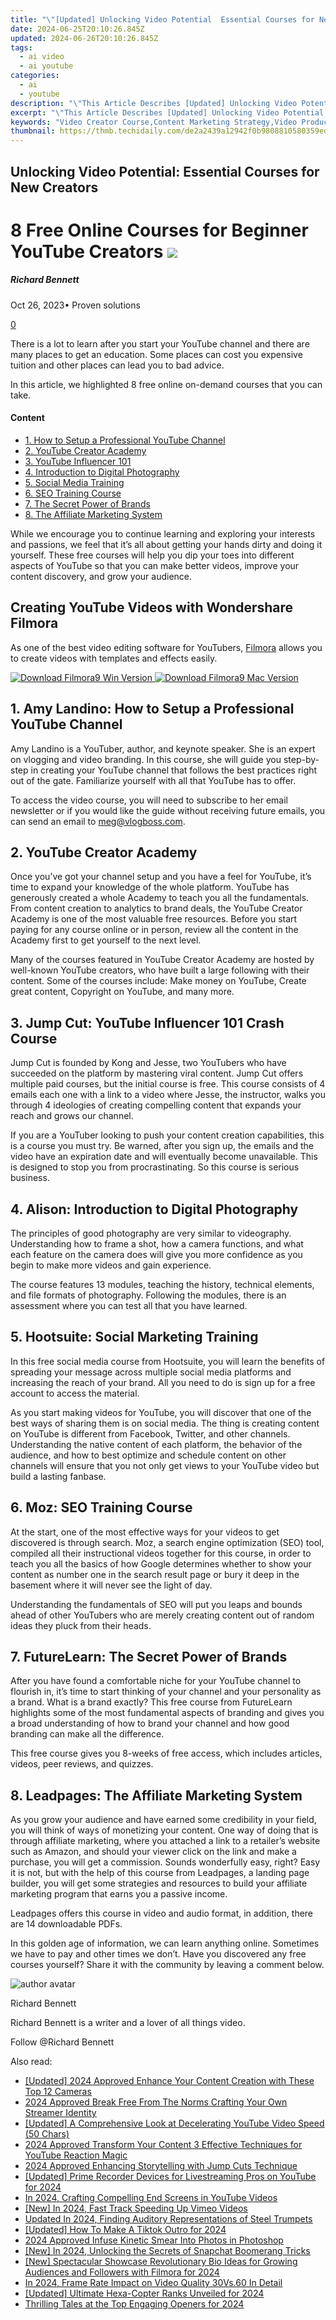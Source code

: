 ```yaml
---
title: "\"[Updated] Unlocking Video Potential  Essential Courses for New Creators\""
date: 2024-06-25T20:10:26.845Z
updated: 2024-06-26T20:10:26.845Z
tags:
  - ai video
  - ai youtube
categories:
  - ai
  - youtube
description: "\"This Article Describes [Updated] Unlocking Video Potential: Essential Courses for New Creators\""
excerpt: "\"This Article Describes [Updated] Unlocking Video Potential: Essential Courses for New Creators\""
keywords: "Video Creator Course,Content Marketing Strategy,Video Production Basics,Digital Media Education,Online Learning Video,SEO for Video Courses,Newcomer Video Guide"
thumbnail: https://thmb.techidaily.com/de2a2439a12942f0b9808810580359ed4223c732cf24aad5cc401c9c124e67ae.jpeg
---
```


## Unlocking Video Potential: Essential Courses for New Creators

# 8 Free Online Courses for Beginner YouTube Creators ![](https://images.wondershare.com/filmora/article-images/richard-bennett.jpg)

##### Richard Bennett

 Oct 26, 2023• Proven solutions

[0](#commentsBoxSeoTemplate)

There is a lot to learn after you start your YouTube channel and there are many places to get an education. Some places can cost you expensive tuition and other places can lead you to bad advice.

In this article, we highlighted 8 free online on-demand courses that you can take.

#### Content

* [1. How to Setup a Professional YouTube Channel](#amylandino)
* [2. YouTube Creator Academy](#creatoracademy)
* [3. YouTube Influencer 101](#jumpcut)
* [4. Introduction to Digital Photography](#alison)
* [5. Social Media Training](#hootsuite)
* [6\. SEO Training Course](#moz)
* [7. The Secret Power of Brands](#futurelearn)
* [8. The Affiliate Marketing System](#leadpages)

While we encourage you to continue learning and exploring your interests and passions, we feel that it’s all about getting your hands dirty and doing it yourself. These free courses will help you dip your toes into different aspects of YouTube so that you can make better videos, improve your content discovery, and grow your audience.

## Creating YouTube Videos with Wondershare Filmora

As one of the best video editing software for YouTubers, [Filmora](https://tools.techidaily.com/wondershare/filmora/download/) allows you to create videos with templates and effects easily.

[![Download Filmora9 Win Version](https://images.wondershare.com/filmora/guide/download-btn-win.jpg) ](https://tools.techidaily.com/wondershare/filmora/download/) [![Download Filmora9 Mac Version](https://images.wondershare.com/filmora/guide/download-btn-mac.jpg) ](https://tools.techidaily.com/wondershare/filmora/download/)

## 1\. Amy Landino: How to Setup a Professional YouTube Channel

Amy Landino is a YouTuber, author, and keynote speaker. She is an expert on vlogging and video branding. In this course, she will guide you step-by-step in creating your YouTube channel that follows the best practices right out of the gate. Familiarize yourself with all that YouTube has to offer.

To access the video course, you will need to subscribe to her email newsletter or if you would like the guide without receiving future emails, you can send an email to <meg@vlogboss.com>.

## 2\. YouTube Creator Academy

Once you’ve got your channel setup and you have a feel for YouTube, it’s time to expand your knowledge of the whole platform. YouTube has generously created a whole Academy to teach you all the fundamentals. From content creation to analytics to brand deals, the YouTube Creator Academy is one of the most valuable free resources. Before you start paying for any course online or in person, review all the content in the Academy first to get yourself to the next level.

Many of the courses featured in YouTube Creator Academy are hosted by well-known YouTube creators, who have built a large following with their content. Some of the courses include: Make money on YouTube, Create great content, Copyright on YouTube, and many more.

## 3\. Jump Cut: YouTube Influencer 101 Crash Course

Jump Cut is founded by Kong and Jesse, two YouTubers who have succeeded on the platform by mastering viral content. Jump Cut offers multiple paid courses, but the initial course is free. This course consists of 4 emails each one with a link to a video where Jesse, the instructor, walks you through 4 ideologies of creating compelling content that expands your reach and grows our channel.

If you are a YouTuber looking to push your content creation capabilities, this is a course you must try. Be warned, after you sign up, the emails and the video have an expiration date and will eventually become unavailable. This is designed to stop you from procrastinating. So this course is serious business.

## 4\. Alison: Introduction to Digital Photography

The principles of good photography are very similar to videography. Understanding how to frame a shot, how a camera functions, and what each feature on the camera does will give you more confidence as you begin to make more videos and gain experience.

The course features 13 modules, teaching the history, technical elements, and file formats of photography. Following the modules, there is an assessment where you can test all that you have learned.

## 5\. Hootsuite: Social Marketing Training

In this free social media course from Hootsuite, you will learn the benefits of spreading your message across multiple social media platforms and increasing the reach of your brand. All you need to do is sign up for a free account to access the material.

As you start making videos for YouTube, you will discover that one of the best ways of sharing them is on social media. The thing is creating content on YouTube is different from Facebook, Twitter, and other channels. Understanding the native content of each platform, the behavior of the audience, and how to best optimize and schedule content on other channels will ensure that you not only get views to your YouTube video but build a lasting fanbase.

## 6\. Moz: SEO Training Course

At the start, one of the most effective ways for your videos to get discovered is through search. Moz, a search engine optimization (SEO) tool, compiled all their instructional videos together for this course, in order to teach you all the basics of how Google determines whether to show your content as number one in the search result page or bury it deep in the basement where it will never see the light of day.

Understanding the fundamentals of SEO will put you leaps and bounds ahead of other YouTubers who are merely creating content out of random ideas they pluck from their heads.

## 7\. FutureLearn: The Secret Power of Brands

After you have found a comfortable niche for your YouTube channel to flourish in, it’s time to start thinking of your channel and your personality as a brand. What is a brand exactly? This free course from FutureLearn highlights some of the most fundamental aspects of branding and gives you a broad understanding of how to brand your channel and how good branding can make all the difference.

This free course gives you 8-weeks of free access, which includes articles, videos, peer reviews, and quizzes.

## 8\. Leadpages: The Affiliate Marketing System

As you grow your audience and have earned some credibility in your field, you will think of ways of monetizing your content. One way of doing that is through affiliate marketing, where you attached a link to a retailer’s website such as Amazon, and should your viewer click on the link and make a purchase, you will get a commission. Sounds wonderfully easy, right? Easy it is not, but with the help of this course from Leadpages, a landing page builder, you will get some strategies and resources to build your affiliate marketing program that earns you a passive income.

Leadpages offers this course in video and audio format, in addition, there are 14 downloadable PDFs.

In this golden age of information, we can learn anything online. Sometimes we have to pay and other times we don’t. Have you discovered any free courses yourself? Share it with the community by leaving a comment below.

![author avatar](https://images.wondershare.com/filmora/article-images/richard-bennett.jpg)

Richard Bennett

Richard Bennett is a writer and a lover of all things video.

Follow @Richard Bennett


<ins class="adsbygoogle"
     style="display:block"
     data-ad-format="autorelaxed"
     data-ad-client="ca-pub-7571918770474297"
     data-ad-slot="1223367746"></ins>



<ins class="adsbygoogle"
     style="display:block"
     data-ad-client="ca-pub-7571918770474297"
     data-ad-slot="8358498916"
     data-ad-format="auto"
     data-full-width-responsive="true"></ins>

<span class="atpl-alsoreadstyle">Also read:</span>
<div><ul>
<li><a href="https://youtube-blog.techidaily.com/ed-2024-approved-enhance-your-content-creation-with-these-top-12-cameras/"><u>[Updated] 2024 Approved  Enhance Your Content Creation with These Top 12 Cameras</u></a></li>
<li><a href="https://youtube-blog.techidaily.com/approved-break-free-from-the-norms-crafting-your-own-streamer-identity/"><u>2024 Approved  Break Free From The Norms  Crafting Your Own Streamer Identity</u></a></li>
<li><a href="https://youtube-blog.techidaily.com/ed-a-comprehensive-look-at-decelerating-youtube-video-speed-50-chars/"><u>[Updated] A Comprehensive Look at Decelerating YouTube Video Speed (50 Chars)</u></a></li>
<li><a href="https://youtube-blog.techidaily.com/approved-transform-your-content-3-effective-techniques-for-youtube-reaction-magic/"><u>2024 Approved  Transform Your Content  3 Effective Techniques for YouTube Reaction Magic</u></a></li>
<li><a href="https://youtube-blog.techidaily.com/approved-enhancing-storytelling-with-jump-cuts-technique/"><u>2024 Approved  Enhancing Storytelling with Jump Cuts Technique</u></a></li>
<li><a href="https://youtube-blog.techidaily.com/ed-prime-recorder-devices-for-livestreaming-pros-on-youtube-for-2024/"><u>[Updated] Prime Recorder Devices for Livestreaming Pros on YouTube for 2024</u></a></li>
<li><a href="https://youtube-blog.techidaily.com/24-crafting-compelling-end-screens-in-youtube-videos/"><u>In 2024, Crafting Compelling End Screens in YouTube Videos</u></a></li>
<li><a href="https://vimeo-videos.techidaily.com/new-in-2024-fast-track-speeding-up-vimeo-videos/"><u>[New] In 2024, Fast Track  Speeding Up Vimeo Videos</u></a></li>
<li><a href="https://audio-editing.techidaily.com/updated-in-2024-finding-auditory-representations-of-steel-trumpets/"><u>Updated In 2024, Finding Auditory Representations of Steel Trumpets</u></a></li>
<li><a href="https://tiktok-videos.techidaily.com/updated-how-to-make-a-tiktok-outro-for-2024/"><u>[Updated] How To Make A Tiktok Outro for 2024</u></a></li>
<li><a href="https://vp-tips.techidaily.com/2024-approved-infuse-kinetic-smear-into-photos-in-photoshop/"><u>2024 Approved  Infuse Kinetic Smear Into Photos in Photoshop</u></a></li>
<li><a href="https://snapchat-videos.techidaily.com/new-in-2024-unlocking-the-secrets-of-snapchat-boomerang-tricks/"><u>[New] In 2024, Unlocking the Secrets of Snapchat Boomerang Tricks</u></a></li>
<li><a href="https://tiktok-video-recordings.techidaily.com/new-spectacular-showcase-revolutionary-bio-ideas-for-growing-audiences-and-followers-with-filmora-for-2024/"><u>[New] Spectacular Showcase  Revolutionary Bio Ideas for Growing Audiences and Followers with Filmora for 2024</u></a></li>
<li><a href="https://video-screen-grab.techidaily.com/in-2024-frame-rate-impact-on-video-quality-30vs60-in-detail/"><u>In 2024, Frame Rate Impact on Video Quality  30Vs.60 In Detail</u></a></li>
<li><a href="https://fox-cloud.techidaily.com/updated-ultimate-hexa-copter-ranks-unveiled-for-2024/"><u>[Updated] Ultimate Hexa-Copter Ranks Unveiled for 2024</u></a></li>
<li><a href="https://some-skills.techidaily.com/thrilling-tales-at-the-top-engaging-openers-for-2024/"><u>Thrilling Tales at the Top  Engaging Openers for 2024</u></a></li>
</ul></div>
